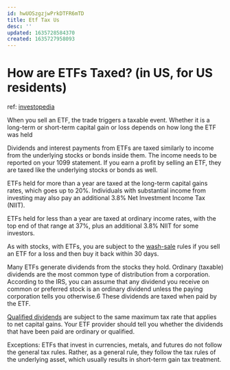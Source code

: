 ```yaml
---
id: hwUOSzgzjwPrkDTFR6mTD
title: Etf Tax Us
desc: ''
updated: 1635728584370
created: 1635727958093
---
```

# How are ETFs Taxed? (in US, for US residents)

ref: [investopedia](https://www.investopedia.com/articles/exchangetradedfunds/08/etf-taxes-introduction.asp)

When you sell an ETF, the trade triggers a taxable event. Whether it is a long-term or short-term capital gain or loss depends on how long the ETF was held

Dividends and interest payments from ETFs are taxed similarly to income from the underlying stocks or bonds inside them. The income needs to be reported on your 1099 statement. If you earn a profit by selling an ETF, they are taxed like the underlying stocks or bonds as well.

ETFs held for more than a year are taxed at the long-term capital gains rates, which goes up to 20%. Individuals with substantial income from investing may also pay an additional 3.8% Net Investment Income Tax (NIIT).

ETFs held for less than a year are taxed at ordinary income rates, with the top end of that range at 37%, plus an additional 3.8% NIIT for some investors.

As with stocks, with ETFs, you are subject to the [wash-sale](https://www.investopedia.com/terms/w/washsale.asp) rules if you sell an ETF for a loss and then buy it back within 30 days.

Many ETFs generate dividends from the stocks they hold. Ordinary (taxable) dividends are the most common type of distribution from a corporation. According to the IRS, you can assume that any dividend you receive on common or preferred stock is an ordinary dividend unless the paying corporation tells you otherwise.6 These dividends are taxed when paid by the ETF.

[Qualified dividends](https://www.investopedia.com/terms/q/qualifieddividend.asp) are subject to the same maximum tax rate that applies to net capital gains. Your ETF provider should tell you whether the dividends that have been paid are ordinary or qualified.

Exceptions: ETFs that invest in currencies, metals, and futures do not follow the general tax rules. Rather, as a general rule, they follow the tax rules of the underlying asset, which usually results in short-term gain tax treatment.